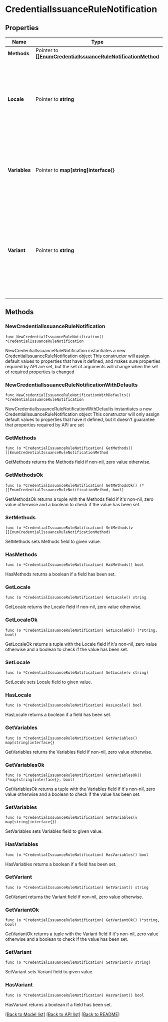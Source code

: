 # CredentialIssuanceRuleNotification

## Properties

Name | Type | Description | Notes
------------ | ------------- | ------------- | -------------
**Methods** | Pointer to [**[]EnumCredentialIssuanceRuleNotificationMethod**](EnumCredentialIssuanceRuleNotificationMethod.md) |  | [optional] 
**Locale** | Pointer to **string** | A string that specifies the ISO 2-character language code used for the notification; for example, en. | [optional] 
**Variables** | Pointer to **map[string]interface{}** | An object of key:value pairs that defines the dynamic variables used by the content variant. | [optional] 
**Variant** | Pointer to **string** | A string that specifies the unique user-defined name for the content variant that contains the message text used for the notification | [optional] 

## Methods

### NewCredentialIssuanceRuleNotification

`func NewCredentialIssuanceRuleNotification() *CredentialIssuanceRuleNotification`

NewCredentialIssuanceRuleNotification instantiates a new CredentialIssuanceRuleNotification object
This constructor will assign default values to properties that have it defined,
and makes sure properties required by API are set, but the set of arguments
will change when the set of required properties is changed

### NewCredentialIssuanceRuleNotificationWithDefaults

`func NewCredentialIssuanceRuleNotificationWithDefaults() *CredentialIssuanceRuleNotification`

NewCredentialIssuanceRuleNotificationWithDefaults instantiates a new CredentialIssuanceRuleNotification object
This constructor will only assign default values to properties that have it defined,
but it doesn't guarantee that properties required by API are set

### GetMethods

`func (o *CredentialIssuanceRuleNotification) GetMethods() []EnumCredentialIssuanceRuleNotificationMethod`

GetMethods returns the Methods field if non-nil, zero value otherwise.

### GetMethodsOk

`func (o *CredentialIssuanceRuleNotification) GetMethodsOk() (*[]EnumCredentialIssuanceRuleNotificationMethod, bool)`

GetMethodsOk returns a tuple with the Methods field if it's non-nil, zero value otherwise
and a boolean to check if the value has been set.

### SetMethods

`func (o *CredentialIssuanceRuleNotification) SetMethods(v []EnumCredentialIssuanceRuleNotificationMethod)`

SetMethods sets Methods field to given value.

### HasMethods

`func (o *CredentialIssuanceRuleNotification) HasMethods() bool`

HasMethods returns a boolean if a field has been set.

### GetLocale

`func (o *CredentialIssuanceRuleNotification) GetLocale() string`

GetLocale returns the Locale field if non-nil, zero value otherwise.

### GetLocaleOk

`func (o *CredentialIssuanceRuleNotification) GetLocaleOk() (*string, bool)`

GetLocaleOk returns a tuple with the Locale field if it's non-nil, zero value otherwise
and a boolean to check if the value has been set.

### SetLocale

`func (o *CredentialIssuanceRuleNotification) SetLocale(v string)`

SetLocale sets Locale field to given value.

### HasLocale

`func (o *CredentialIssuanceRuleNotification) HasLocale() bool`

HasLocale returns a boolean if a field has been set.

### GetVariables

`func (o *CredentialIssuanceRuleNotification) GetVariables() map[string]interface{}`

GetVariables returns the Variables field if non-nil, zero value otherwise.

### GetVariablesOk

`func (o *CredentialIssuanceRuleNotification) GetVariablesOk() (*map[string]interface{}, bool)`

GetVariablesOk returns a tuple with the Variables field if it's non-nil, zero value otherwise
and a boolean to check if the value has been set.

### SetVariables

`func (o *CredentialIssuanceRuleNotification) SetVariables(v map[string]interface{})`

SetVariables sets Variables field to given value.

### HasVariables

`func (o *CredentialIssuanceRuleNotification) HasVariables() bool`

HasVariables returns a boolean if a field has been set.

### GetVariant

`func (o *CredentialIssuanceRuleNotification) GetVariant() string`

GetVariant returns the Variant field if non-nil, zero value otherwise.

### GetVariantOk

`func (o *CredentialIssuanceRuleNotification) GetVariantOk() (*string, bool)`

GetVariantOk returns a tuple with the Variant field if it's non-nil, zero value otherwise
and a boolean to check if the value has been set.

### SetVariant

`func (o *CredentialIssuanceRuleNotification) SetVariant(v string)`

SetVariant sets Variant field to given value.

### HasVariant

`func (o *CredentialIssuanceRuleNotification) HasVariant() bool`

HasVariant returns a boolean if a field has been set.


[[Back to Model list]](../README.md#documentation-for-models) [[Back to API list]](../README.md#documentation-for-api-endpoints) [[Back to README]](../README.md)


